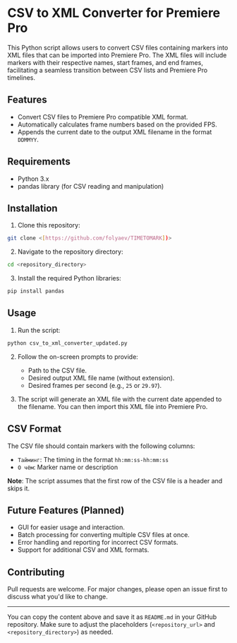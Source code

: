 # CSV to XML Converter for Premiere Pro

This Python script allows users to convert CSV files containing markers into XML files that can be imported into Premiere Pro. The XML files will include markers with their respective names, start frames, and end frames, facilitating a seamless transition between CSV lists and Premiere Pro timelines.

## Features

- Convert CSV files to Premiere Pro compatible XML format.
- Automatically calculates frame numbers based on the provided FPS.
- Appends the current date to the output XML filename in the format `DDMMYY`.

## Requirements

- Python 3.x
- pandas library (for CSV reading and manipulation)

## Installation

1. Clone this repository:

```bash
git clone <[https://github.com/folyaev/TIMETOMARK])>
```

2. Navigate to the repository directory:

```bash
cd <repository_directory>
```

3. Install the required Python libraries:

```bash
pip install pandas
```

## Usage

1. Run the script:

```bash
python csv_to_xml_converter_updated.py
```

2. Follow the on-screen prompts to provide:
   - Path to the CSV file.
   - Desired output XML file name (without extension).
   - Desired frames per second (e.g., `25` or `29.97`).

3. The script will generate an XML file with the current date appended to the filename. You can then import this XML file into Premiere Pro.

## CSV Format

The CSV file should contain markers with the following columns:

- `Тайминг`: The timing in the format `hh:mm:ss-hh:mm:ss`
- `О чём`: Marker name or description

**Note**: The script assumes that the first row of the CSV file is a header and skips it.

## Future Features (Planned)

- GUI for easier usage and interaction.
- Batch processing for converting multiple CSV files at once.
- Error handling and reporting for incorrect CSV formats.
- Support for additional CSV and XML formats.
  
## Contributing

Pull requests are welcome. For major changes, please open an issue first to discuss what you'd like to change.

---

You can copy the content above and save it as `README.md` in your GitHub repository. Make sure to adjust the placeholders (`<repository_url>` and `<repository_directory>`) as needed.
